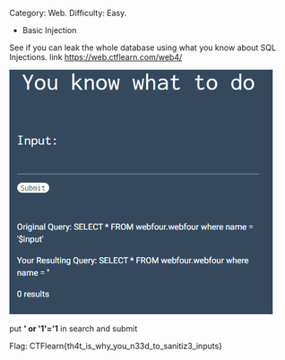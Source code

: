 Category: Web.
Difficulty: Easy.


- Basic Injection

See if you can leak the whole database using what you know about SQL Injections. link https://web.ctflearn.com/web4/


![basic injection image](/assets/basic-injection.PNG "Basic Injection")

put __' or '1'='1__ in search and submit

Flag: CTFlearn{th4t_is_why_you_n33d_to_sanitiz3_inputs}
